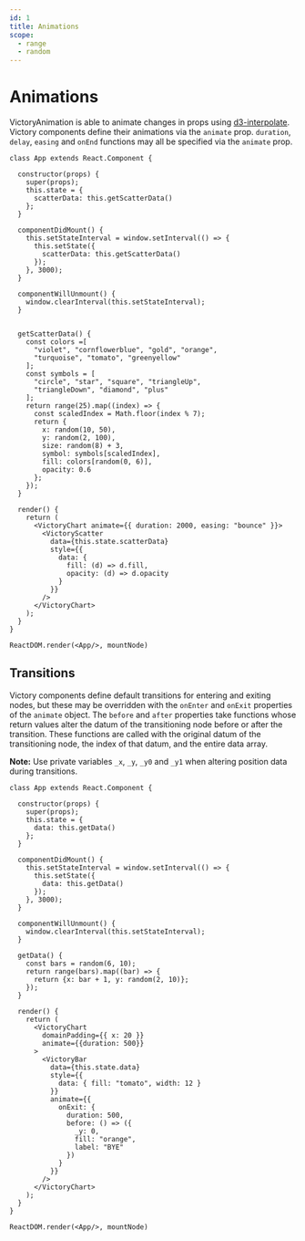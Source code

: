 ```yaml
---
id: 1
title: Animations
scope:
  - range
  - random
---
```

# Animations

VictoryAnimation is able to animate changes in props using [d3-interpolate][]. Victory components define their animations via the `animate` prop. `duration`, `delay`, `easing` and `onEnd` functions may all be specified via the `animate` prop.

```playground_norender
class App extends React.Component {

  constructor(props) {
    super(props);
    this.state = {
      scatterData: this.getScatterData()
    };
  }

  componentDidMount() {
    this.setStateInterval = window.setInterval(() => {
      this.setState({
        scatterData: this.getScatterData()
      });
    }, 3000);
  }

  componentWillUnmount() {
    window.clearInterval(this.setStateInterval);
  }


  getScatterData() {
    const colors =[
      "violet", "cornflowerblue", "gold", "orange",
      "turquoise", "tomato", "greenyellow"
    ];
    const symbols = [
      "circle", "star", "square", "triangleUp",
      "triangleDown", "diamond", "plus"
    ];
    return range(25).map((index) => {
      const scaledIndex = Math.floor(index % 7);
      return {
        x: random(10, 50),
        y: random(2, 100),
        size: random(8) + 3,
        symbol: symbols[scaledIndex],
        fill: colors[random(0, 6)],
        opacity: 0.6
      };
    });
  }

  render() {
    return (
      <VictoryChart animate={{ duration: 2000, easing: "bounce" }}>
        <VictoryScatter
          data={this.state.scatterData}
          style={{
            data: {
              fill: (d) => d.fill,
              opacity: (d) => d.opacity
            }
          }}
        />
      </VictoryChart>
    );
  }
}

ReactDOM.render(<App/>, mountNode)
```


## Transitions

Victory components define default transitions for entering and exiting nodes, but these may be overridden with the `onEnter` and `onExit` properties of the `animate` object. The `before` and `after` properties take functions whose return values alter the datum of the transitioning node before or after the transition. These functions are called with the original datum of the transitioning node, the index of that datum, and the entire data array.

**Note:** Use private variables `_x`, `_y`, `_y0` and `_y1` when altering position data during transitions.

```playground_norender
class App extends React.Component {

  constructor(props) {
    super(props);
    this.state = {
      data: this.getData()
    };
  }

  componentDidMount() {
    this.setStateInterval = window.setInterval(() => {
      this.setState({
        data: this.getData()
      });
    }, 3000);
  }

  componentWillUnmount() {
    window.clearInterval(this.setStateInterval);
  }

  getData() {
    const bars = random(6, 10);
    return range(bars).map((bar) => {
      return {x: bar + 1, y: random(2, 10)};
    });
  }

  render() {
    return (
      <VictoryChart
        domainPadding={{ x: 20 }}
        animate={{duration: 500}}
      >
        <VictoryBar
          data={this.state.data}
          style={{
            data: { fill: "tomato", width: 12 }
          }}
          animate={{
            onExit: {
              duration: 500,
              before: () => ({
                _y: 0,
                fill: "orange",
                label: "BYE"
              })
            }
          }}
        />
      </VictoryChart>
    );
  }
}

ReactDOM.render(<App/>, mountNode)
```


[d3-interpolate]: https://github.com/d3/d3-interpolate
